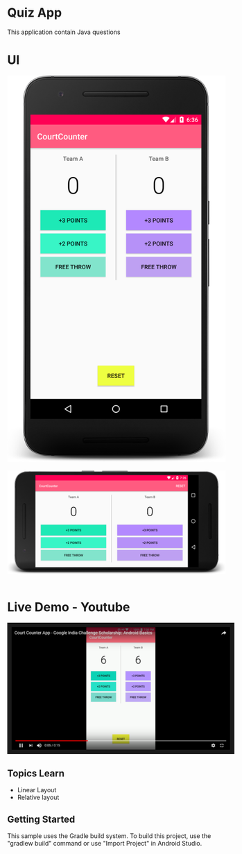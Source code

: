 Quiz App
===================================
This application contain Java questions 

UI 
===================================
<div align="center">
    <img src="https://github.com/hasanmohdkhan/Udacity-basic-Court-Counter-App/blob/master/device-2018-04-11-160658.png" width="600px"</img> 
</div>
<br>

<div align="center">
    <img src="https://github.com/hasanmohdkhan/Udacity-basic-Court-Counter-App/blob/master/device-2018-04-11-165732.png" width="800px"</img> 
</div>
<br>

Live Demo - Youtube 
===============================
<a href="https://www.youtube.com/watch?v=1c29dF-rWDk" target="_blank"><img src="https://github.com/hasanmohdkhan/Udacity-basic-Court-Counter-App/blob/master/screen.png"
alt="IMAGE ALT TEXT HERE" width="600px"  border="10" /></a>


Topics Learn 
--------------

- Linear Layout
- Relative layout


Getting Started
---------------

This sample uses the Gradle build system. To build this project, use the
"gradlew build" command or use "Import Project" in Android Studio.

